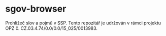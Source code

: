 # sgov-browser
Prohlížeč slov a pojmů v SSP. Tento repozitář je udržován v rámci projektu OPZ č. CZ.03.4.74/0.0/0.0/15_025/0013983.
